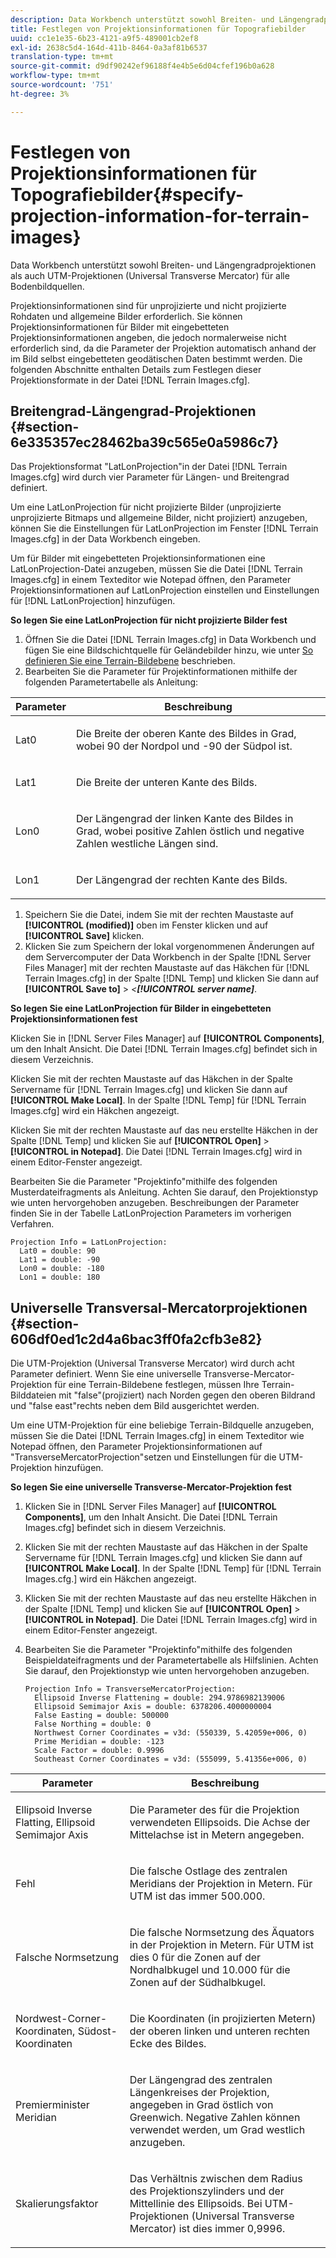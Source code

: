 ```yaml
---
description: Data Workbench unterstützt sowohl Breiten- und Längengradprojektionen als auch UTM-Projektionen (Universal Transverse Mercator) für alle Bodenbildquellen.
title: Festlegen von Projektionsinformationen für Topografiebilder
uuid: cc1e1e35-6b23-4121-a9f5-489001cb2ef8
exl-id: 2638c5d4-164d-411b-8464-0a3af81b6537
translation-type: tm+mt
source-git-commit: d9df90242ef96188f4e4b5e6d04cfef196b0a628
workflow-type: tm+mt
source-wordcount: '751'
ht-degree: 3%

---
```


# Festlegen von Projektionsinformationen für Topografiebilder{#specify-projection-information-for-terrain-images}

Data Workbench unterstützt sowohl Breiten- und Längengradprojektionen als auch UTM-Projektionen (Universal Transverse Mercator) für alle Bodenbildquellen.

Projektionsinformationen sind für unprojizierte und nicht projizierte Rohdaten und allgemeine Bilder erforderlich. Sie können Projektionsinformationen für Bilder mit eingebetteten Projektionsinformationen angeben, die jedoch normalerweise nicht erforderlich sind, da die Parameter der Projektion automatisch anhand der im Bild selbst eingebetteten geodätischen Daten bestimmt werden. Die folgenden Abschnitte enthalten Details zum Festlegen dieser Projektionsformate in der Datei [!DNL Terrain Images.cfg].

## Breitengrad-Längengrad-Projektionen {#section-6e335357ec28462ba39c565e0a5986c7}

Das Projektionsformat &quot;LatLonProjection&quot;in der Datei [!DNL Terrain Images.cfg] wird durch vier Parameter für Längen- und Breitengrad definiert.

Um eine LatLonProjection für nicht projizierte Bilder (unprojizierte unprojizierte Bitmaps und allgemeine Bilder, nicht projiziert) anzugeben, können Sie die Einstellungen für LatLonProjection im Fenster [!DNL Terrain Images.cfg] in der Data Workbench eingeben.

Um für Bilder mit eingebetteten Projektionsinformationen eine LatLonProjection-Datei anzugeben, müssen Sie die Datei [!DNL Terrain Images.cfg] in einem Texteditor wie Notepad öffnen, den Parameter Projektionsinformationen auf LatLonProjection einstellen und Einstellungen für [!DNL LatLonProjection] hinzufügen.

**So legen Sie eine LatLonProjection für nicht projizierte Bilder fest**

1. Öffnen Sie die Datei [!DNL Terrain Images.cfg] in Data Workbench und fügen Sie eine Bildschichtquelle für Geländebilder hinzu, wie unter [So definieren Sie eine Terrain-Bildebene](../../../../home/c-get-started/c-im-layers/c-ter-img-layers/c-ter-img-layers.md#concept-f4b3a20969354ca38955e3fd5beb0f4f) beschrieben.
1. Bearbeiten Sie die Parameter für Projektinformationen mithilfe der folgenden Parametertabelle als Anleitung:

<table id="table_32F6EADB2DA34592ABD6FFAC9E00BB27"> 
 <thead> 
  <tr> 
   <th colname="col1" class="entry"> Parameter </th> 
   <th colname="col2" class="entry"> Beschreibung </th> 
  </tr>
 </thead>
 <tbody> 
  <tr> 
   <td colname="col1"> <p>Lat0 </p> </td> 
   <td colname="col2"> <p>Die Breite der oberen Kante des Bildes in Grad, wobei 90 der Nordpol und -90 der Südpol ist. </p> </td> 
  </tr> 
  <tr> 
   <td colname="col1"> <p>Lat1 </p> </td> 
   <td colname="col2"> <p>Die Breite der unteren Kante des Bilds. </p> </td> 
  </tr> 
  <tr> 
   <td colname="col1"> <p>Lon0 </p> </td> 
   <td colname="col2"> <p>Der Längengrad der linken Kante des Bildes in Grad, wobei positive Zahlen östlich und negative Zahlen westliche Längen sind. </p> </td> 
  </tr> 
  <tr> 
   <td colname="col1"> <p>Lon1 </p> </td> 
   <td colname="col2"> <p>Der Längengrad der rechten Kante des Bilds. </p> </td> 
  </tr> 
 </tbody> 
</table>

1. Speichern Sie die Datei, indem Sie mit der rechten Maustaste auf **[!UICONTROL (modified)]** oben im Fenster klicken und auf **[!UICONTROL Save]** klicken.
1. Klicken Sie zum Speichern der lokal vorgenommenen Änderungen auf dem Servercomputer der Data Workbench in der Spalte [!DNL Server Files Manager] mit der rechten Maustaste auf das Häkchen für [!DNL Terrain Images.cfg] in der Spalte [!DNL Temp] und klicken Sie dann auf **[!UICONTROL Save to]** > *&lt;**[!UICONTROL server name]***.

**So legen Sie eine LatLonProjection für Bilder in eingebetteten Projektionsinformationen fest**

Klicken Sie in [!DNL Server Files Manager] auf **[!UICONTROL Components]**, um den Inhalt Ansicht. Die Datei [!DNL Terrain Images.cfg] befindet sich in diesem Verzeichnis.

Klicken Sie mit der rechten Maustaste auf das Häkchen in der Spalte Servername für [!DNL Terrain Images.cfg] und klicken Sie dann auf **[!UICONTROL Make Local]**. In der Spalte [!DNL Temp] für [!DNL Terrain Images.cfg] wird ein Häkchen angezeigt.

Klicken Sie mit der rechten Maustaste auf das neu erstellte Häkchen in der Spalte [!DNL Temp] und klicken Sie auf **[!UICONTROL Open]** > **[!UICONTROL in Notepad]**. Die Datei [!DNL Terrain Images.cfg] wird in einem Editor-Fenster angezeigt.

Bearbeiten Sie die Parameter &quot;Projektinfo&quot;mithilfe des folgenden Musterdateifragments als Anleitung. Achten Sie darauf, den Projektionstyp wie unten hervorgehoben anzugeben. Beschreibungen der Parameter finden Sie in der Tabelle LatLonProjection Parameters im vorherigen Verfahren.

```
Projection Info = LatLonProjection:
  Lat0 = double: 90
  Lat1 = double: -90
  Lon0 = double: -180
  Lon1 = double: 180
```

## Universelle Transversal-Mercatorprojektionen {#section-606df0ed1c2d4a6bac3ff0fa2cfb3e82}

Die UTM-Projektion (Universal Transverse Mercator) wird durch acht Parameter definiert. Wenn Sie eine universelle Transverse-Mercator-Projektion für eine Terrain-Bildebene festlegen, müssen Ihre Terrain-Bilddateien mit &quot;false&quot;(projiziert) nach Norden gegen den oberen Bildrand und &quot;false east&quot;rechts neben dem Bild ausgerichtet werden.

Um eine UTM-Projektion für eine beliebige Terrain-Bildquelle anzugeben, müssen Sie die Datei [!DNL Terrain Images.cfg] in einem Texteditor wie Notepad öffnen, den Parameter Projektionsinformationen auf &quot;TransverseMercatorProjection&quot;setzen und Einstellungen für die UTM-Projektion hinzufügen.

**So legen Sie eine universelle Transverse-Mercator-Projektion fest**

1. Klicken Sie in [!DNL Server Files Manager] auf **[!UICONTROL Components]**, um den Inhalt Ansicht. Die Datei [!DNL Terrain Images.cfg] befindet sich in diesem Verzeichnis.
1. Klicken Sie mit der rechten Maustaste auf das Häkchen in der Spalte Servername für [!DNL Terrain Images.cfg] und klicken Sie dann auf **[!UICONTROL Make Local]**. In der Spalte [!DNL Temp] für [!DNL Terrain Images.cfg.] wird ein Häkchen angezeigt.
1. Klicken Sie mit der rechten Maustaste auf das neu erstellte Häkchen in der Spalte [!DNL Temp] und klicken Sie auf **[!UICONTROL Open]** > **[!UICONTROL in Notepad]**. Die Datei [!DNL Terrain Images.cfg] wird in einem Editor-Fenster angezeigt.
1. Bearbeiten Sie die Parameter &quot;Projektinfo&quot;mithilfe des folgenden Beispieldateifragments und der Parametertabelle als Hilfslinien. Achten Sie darauf, den Projektionstyp wie unten hervorgehoben anzugeben.

   ```
   Projection Info = TransverseMercatorProjection:
     Ellipsoid Inverse Flattening = double: 294.9786982139006
     Ellipsoid Semimajor Axis = double: 6378206.4000000004
     False Easting = double: 500000
     False Northing = double: 0
     Northwest Corner Coordinates = v3d: (550339, 5.42059e+006, 0)
     Prime Meridian = double: -123
     Scale Factor = double: 0.9996
     Southeast Corner Coordinates = v3d: (555099, 5.41356e+006, 0)
   ```

<table id="table_71AEEAE808B9436B9846987A54D5D1D2"> 
 <thead> 
  <tr> 
   <th colname="col1" class="entry"> Parameter </th> 
   <th colname="col2" class="entry"> Beschreibung </th> 
  </tr>
 </thead>
 <tbody> 
  <tr> 
   <td colname="col1"> <p>Ellipsoid Inverse Flatting, Ellipsoid Semimajor Axis </p> </td> 
   <td colname="col2"> <p>Die Parameter des für die Projektion verwendeten Ellipsoids. Die Achse der Mittelachse ist in Metern angegeben. </p> </td> 
  </tr> 
  <tr> 
   <td colname="col1"> <p>Fehl </p> </td> 
   <td colname="col2"> <p>Die falsche Ostlage des zentralen Meridians der Projektion in Metern. Für UTM ist das immer 500.000. </p> </td> 
  </tr> 
  <tr> 
   <td colname="col1"> <p>Falsche Normsetzung </p> </td> 
   <td colname="col2"> <p>Die falsche Normsetzung des Äquators in der Projektion in Metern. Für UTM ist dies 0 für die Zonen auf der Nordhalbkugel und 10.000 für die Zonen auf der Südhalbkugel. </p> </td> 
  </tr> 
  <tr> 
   <td colname="col1"> <p>Nordwest-Corner-Koordinaten, Südost-Koordinaten </p> </td> 
   <td colname="col2"> <p>Die Koordinaten (in projizierten Metern) der oberen linken und unteren rechten Ecke des Bildes. </p> </td> 
  </tr> 
  <tr> 
   <td colname="col1"> <p>Premierminister Meridian </p> </td> 
   <td colname="col2"> <p>Der Längengrad des zentralen Längenkreises der Projektion, angegeben in Grad östlich von Greenwich. Negative Zahlen können verwendet werden, um Grad westlich anzugeben. </p> </td> 
  </tr> 
  <tr> 
   <td colname="col1"> <p>Skalierungsfaktor </p> </td> 
   <td colname="col2"> <p>Das Verhältnis zwischen dem Radius des Projektionszylinders und der Mittellinie des Ellipsoids. Bei UTM-Projektionen (Universal Transverse Mercator) ist dies immer 0,9996. </p> </td> 
  </tr> 
 </tbody> 
</table>
